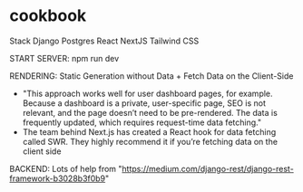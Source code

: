 # cookbook

Stack
Django
Postgres
React
NextJS
Tailwind CSS

START SERVER: npm run dev

RENDERING: Static Generation without Data + Fetch Data on the Client-Side

- "This approach works well for user dashboard pages, for example. Because a dashboard is a private, user-specific page, SEO is not relevant, and the page doesn’t need to be pre-rendered. The data is frequently updated, which requires request-time data fetching."
- The team behind Next.js has created a React hook for data fetching called SWR. They highly recommend it if you’re fetching data on the client side

BACKEND: Lots of help from "https://medium.com/django-rest/django-rest-framework-b3028b3f0b9"
